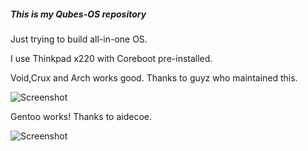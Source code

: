 ##### This is my Qubes-OS repository

Just trying to build all-in-one OS.

I use Thinkpad x220 with Coreboot pre-installed.

Void,Crux and Arch works good. Thanks to guyz who maintained this.

![Screenshot](https://github.com/c4tzz/qubes-os/blob/master/2019-09-18-165627_1366x768_scrot.png)

Gentoo works! Thanks to aidecoe.

![Screenshot](https://github.com/c4tzz/qubes-os/blob/master/screenshots/2019-09-21-112357_1366x768_scrot.png)
